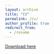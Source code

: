 ```yaml
---
layout: archive
title: "CV"
permalink: /cv/
author_profile: true
redirect_from:
  - /resume
---
```


[Download here](http://sindhusatyavolu.github.io/My_papers/CV_Research_Statement.pdf)
